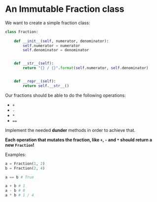 # An Immutable Fraction class

We want to create a simple fraction class:

```python
class Fraction:
  
    def __init__(self, numerator, denominator):
        self.numerator = numerator
        self.denominator = denominator


    def __str__(self):
        return "{} / {}".format(self.numerator, self.denominator)


    def __repr__(self):
        return self.__str__()
```

Our fractions should be able to do the following operations:

* `+`
* `-`
* `*`
* `==`

Implement the needed **dunder** methods in order to achieve that.

**Each operation that mutates the fraction, like `+`, `-` and `*` should return a new `Fraction`!**

Examples:

```python
a = Fraction(1, 2)
b = Fraction(2, 4)

a == b # True

a + b # 1
a - b # 0
a * b # 1 / 4
```
